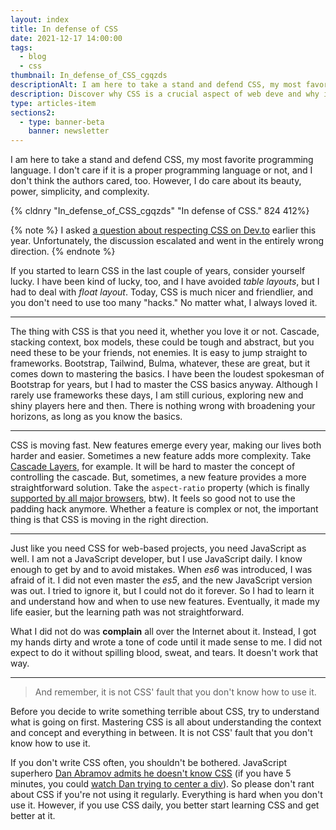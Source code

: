 ```yaml
---
layout: index
title: In defense of CSS
date: 2021-12-17 14:00:00
tags:
  - blog
  - css
thumbnail: In_defense_of_CSS_cgqzds
descriptionAlt: I am here to take a stand and defend CSS, my most favorite programming language.
description: Discover why CSS is a crucial aspect of web deve and why it deserves more recognition. Read my defense of CSS and its importance in creating modern websites.
type: articles-item
sections2:
  - type: banner-beta
    banner: newsletter
---
```


I am here to take a stand and defend CSS, my most favorite programming language. I don't care if it is a proper programming language or not, and I don't think the authors cared, too. However, I do care about its beauty, power, simplicity, and complexity.

{% cldnry "In_defense_of_CSS_cgqzds" "In defense of CSS." 824 412%}

{% note %}
I asked [a question about respecting CSS on Dev.to](https://dev.to/starbist/so-how-many-of-you-respect-css-as-a-programming-language-1mj4) earlier this year. Unfortunately, the discussion escalated and went in the entirely wrong direction.
{% endnote %}

If you started to learn CSS in the last couple of years, consider yourself lucky. I have been kind of lucky, too, and I have avoided *table layouts*, but I had to deal with *float layout*. Today, CSS is much nicer and friendlier, and you don't need to use too many "hacks." No matter what, I always loved it.

---

The thing with CSS is that you need it, whether you love it or not. Cascade, stacking context, box models, these could be tough and abstract, but you need these to be your friends, not enemies. It is easy to jump straight to frameworks. Bootstrap, Tailwind, Bulma, whatever, these are great, but it comes down to mastering the basics. I have been the loudest spokesman of Bootstrap for years, but I had to master the CSS basics anyway. Although I rarely use frameworks these days, I am still curious, exploring new and shiny players here and then. There is nothing wrong with broadening your horizons, as long as you know the basics.

---

CSS is moving fast. New features emerge every year, making our lives both harder and easier. Sometimes a new feature adds more complexity. Take [Cascade Layers](https://www.bram.us/2021/09/15/the-future-of-css-cascade-layers-css-at-layer/), for example. It will be hard to master the concept of controlling the cascade. But, sometimes, a new feature provides a more straightforward solution. Take the `aspect-ratio` property (which is finally [supported by all major browsers](https://caniuse.com/?search=aspect-ratio), btw). It feels so good not to use the padding hack anymore. Whether a feature is complex or not, the important thing is that CSS is moving in the right direction.

---

Just like you need CSS for web-based projects, you need JavaScript as well. I am not a JavaScript developer, but I use JavaScript daily. I know enough to get by and to avoid mistakes. When *es6* was introduced, I was afraid of it. I did not even master the *es5*, and the new JavaScript version was out. I tried to ignore it, but I could not do it forever. So I had to learn it and understand how and when to use new features. Eventually, it made my life easier, but the learning path was not straightforward.

What I did not do was **complain** all over the Internet about it. Instead, I got my hands dirty and wrote a tone of code until it made sense to me. I did not expect to do it without spilling blood, sweat, and tears. It doesn't work that way.

---

> And remember, it is not CSS' fault that you don't know how to use it.

Before you decide to write something terrible about CSS, try to understand what is going on first. Mastering CSS is all about understanding the context and concept and everything in between. It is not CSS' fault that you don't know how to use it.

If you don't write CSS often, you shouldn't be bothered. JavaScript superhero [Dan Abramov admits he doesn't know CSS](https://twitter.com/dan_abramov/status/1471227270341746700) (if you have 5 minutes, you could [watch Dan trying to center a div](https://youtu.be/XEt09iK8IXs?t=635)). So please don't rant about CSS if you're not using it regularly. Everything is hard when you don't use it. However, if you use CSS daily, you better start learning CSS and get better at it.
